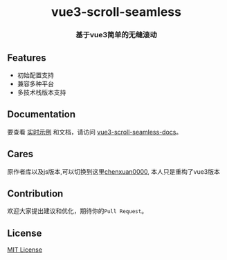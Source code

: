 <h1 align="center">vue3-scroll-seamless</h1>

<h3 align="center">
基于vue3简单的无缝滚动

</h3>



## Features 

* 初始配置支持
* 兼容多种平台
* 多技术栈版本支持

## Documentation
要查看 [实时示例](https://xiaofulzm.github.io/vue3-scroll-seamless/guide/01-basic.html) 和文档，请访问 [vue3-scroll-seamless-docs](https://xiaofulzm.github.io/vue3-scroll-seamless/)。

## Cares
原作者库以及js版本,可以切换到这里[chenxuan0000](https://github.com/chenxuan0000/vue-seamless-scroll), 本人只是重构了vue3版本

## Contribution
欢迎大家提出建议和优化，期待你的`Pull Request`。

## License
[ MIT License ](LICENSE)
